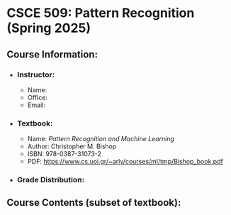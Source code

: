 # CSCE 509: Pattern Recognition (Spring 2025)

## Course Information:

* ### Instructor:

    * Name: 
    * Office: 
    * Email: 

* ### Textbook:

    * Name: *Pattern Recognition and Machine Learning*
    * Author: Christopher M. Bishop
    * ISBN: 978-0387-31073-2
    * PDF: https://www.cs.uoi.gr/~arly/courses/ml/tmp/Bishop_book.pdf

* ### Grade Distribution: 

## Course Contents (subset of textbook): 